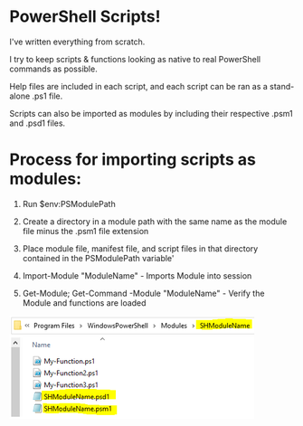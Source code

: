 # PowerShell Scripts!

I've written everything from scratch. <br>

I try to keep scripts & functions looking as native to real PowerShell commands as possible. <br>

Help files are included in each script, and each script can be ran as a stand-alone .ps1 file. <br>

Scripts can also be imported as modules by including their respective .psm1 and .psd1 files. <br>

# Process for importing scripts as modules:
1. Run $env:PSModulePath <br>

2. Create a directory in a module path with the same name as the module file minus the .psm1 file extension <br>

3. Place module file, manifest file, and script files in that directory contained in the PSModulePath variable' <br>

5. Import-Module "ModuleName" - Imports Module into session <br>

5. Get-Module; Get-Command -Module "ModuleName" - Verify the Module and functions are loaded <br>

![Alt text](image.png)